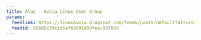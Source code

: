 ```yaml
---
title: Alug - Avola Linux User Group
params:
  feedlink: https://linuxavola.blogspot.com/feeds/posts/default?alt=rss
  feedid: 866d5c39c1d5af69691d90feac93786d
---
```

